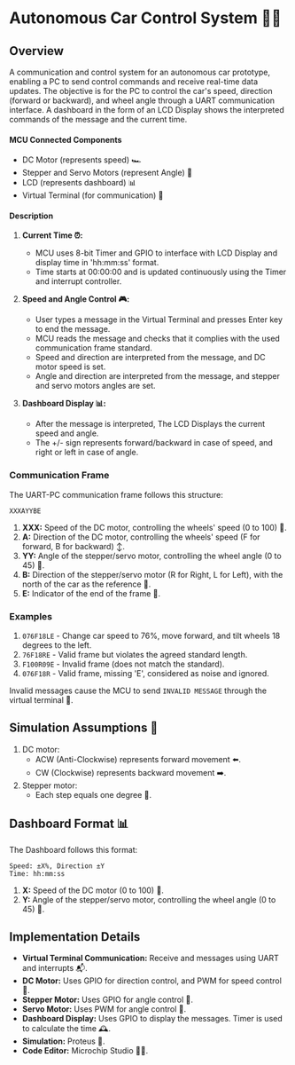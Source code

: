 # Autonomous Car Control System 🚗💨

## Overview

A communication and control system for an autonomous car prototype, enabling a PC to send control commands and receive real-time data updates. The objective is for the PC to control the car's speed, direction (forward or backward), and wheel angle through a UART communication interface. A dashboard in the form of an LCD Display shows the interpreted commands of the message and the current time.

#### MCU Connected Components
- DC Motor (represents speed) 🏎️
- Stepper and Servo Motors (represent Angle) 🔄
- LCD (represents dashboard) 📊
- Virtual Terminal (for communication) 💬

#### Description
1. **Current Time ⏰:**
   - MCU uses 8-bit Timer and GPIO to interface with LCD Display and display time in 'hh:mm:ss' format.
   - Time starts at 00:00:00 and is updated continuously using the Timer and interrupt controller.
   
2. **Speed and Angle Control 🎮:**
   - User types a message in the Virtual Terminal and presses Enter key to end the message.
   - MCU reads the message and checks that it complies with the used communication frame standard.
   - Speed and direction are interpreted from the message, and DC motor speed is set.
   - Angle and direction are interpreted from the message, and stepper and servo motors angles are set.
 
3. **Dashboard Display 📊:**
   - After the message is interpreted, The LCD Displays the current speed and angle.
   - The +/- sign represents forward/backward in case of speed, and right or left in case of angle.

### Communication Frame

The UART-PC communication frame follows this structure:
```
XXXAYYBE
```
1. **XXX:** Speed of the DC motor, controlling the wheels' speed (0 to 100) 🚦.
2. **A:** Direction of the DC motor, controlling the wheels' speed (F for forward, B for backward) ↕️.
3. **YY:** Angle of the stepper/servo motor, controlling the wheel angle (0 to 45) 🔄.
4. **B:** Direction of the stepper/servo motor (R for Right, L for Left), with the north of the car as the reference 🧭.
5. **E:** Indicator of the end of the frame 🛑.

### Examples
1. `076F18LE` - Change car speed to 76%, move forward, and tilt wheels 18 degrees to the left.
2. `76F18RE` - Valid frame but violates the agreed standard length.
3. `F100R09E` - Invalid frame (does not match the standard).
4. `076F18R` - Valid frame, missing 'E', considered as noise and ignored.

Invalid messages cause the MCU to send `INVALID MESSAGE` through the virtual terminal 🛑.

## Simulation Assumptions 🤖

1. DC motor:
   - ACW (Anti-Clockwise) represents forward movement ⬅️.
   - CW (Clockwise) represents backward movement ➡️.
2. Stepper motor:
   - Each step equals one degree 🔄.

## Dashboard Format 📊

The Dashboard follows this format:
```
Speed: ±X%, Direction ±Y
Time: hh:mm:ss
```
1. **X:** Speed of the DC motor (0 to 100) 🚦.
2. **Y:** Angle of the stepper/servo motor, controlling the wheel angle (0 to 45) 🔄.

## Implementation Details

- **Virtual Terminal Communication:** Receive and messages using UART and interrupts 📬.
- **DC Motor:** Uses GPIO for direction control, and PWM for speed control 🚦.
- **Stepper Motor:** Uses GPIO for angle control 🔄.
- **Servo Motor:** Uses PWM for angle control 🔄.
- **Dashboard Display:** Uses GPIO to display the messages. Timer is used to calculate the time 🕰️.
- **Simulation:** Proteus 🤖.
- **Code Editor:** Microchip Studio 👨‍💻.
